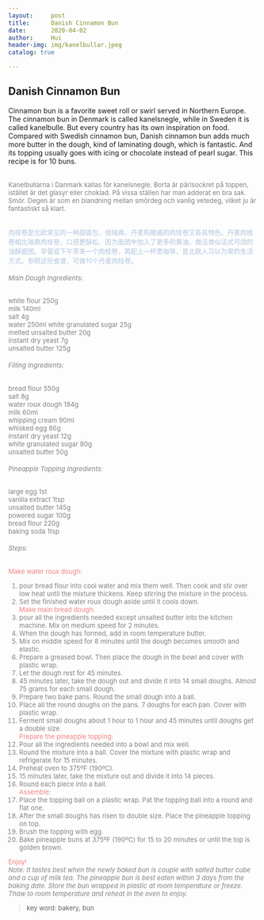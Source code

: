 ```yaml
---
layout:     post
title:      Danish Cinnamon Bun
date:       2020-04-02
author:     Hui
header-img: img/kanelbullar.jpeg
catalog: true

---
```


## Danish Cinnamon Bun

Cinnamon bun is a favorite sweet roll or swirl served in Northern Europe. The cinnamon bun in Denmark is called kanelsnegle, while in Sweden it is called kanelbulle. But every country has its own inspiration on food. Compared with Swedish cinnamon bun, Danish cinnamon bun adds much more butter in the dough, kind of laminating dough, which is fantastic. And its topping usually goes with icing or chocolate instead of pearl sugar. This recipe is for 10 buns.

<br><font size="2"><font color="#808080"> Kanelbullarna i Danmark kallas för kanelsnegle. Borta är pärlsockret på toppen, istället är det glasyr eller choklad. På vissa ställen har man adderat en bra sak. Smör. Degen är som en blandning mellan smördeg och vanlig vetedeg, vilket ju är fantastiskt så klart.

<br><font size="2"><font color="#B0C4DE"> 肉桂卷是北欧常见的一种甜面包，但瑞典、丹麦和挪威的肉桂卷又各具特色。丹麦肉桂卷相比瑞典肉桂卷，口感更酥松，因为面团中加入了更多的黄油，做法类似法式可颂的油酥面团。早餐或下午茶来一个肉桂卷，再配上一杯黑咖啡，是北欧人习以为常的生活方式。参照这份食谱，可做10个丹麦肉桂卷。</font></font>

###### Main Dough Ingredients:

white flour  250g<br/>
milk  140ml<br>
salt  4g<br>
water 250ml
white granulated sugar 25g<br>
melted unsalted butter 20g<br>
instant dry yeast 7g<br>
unsalted butter 125g<br>

###### Filling Ingredients:

bread flour 550g<br/>
salt 8g<br/>
water roux dough 184g<br>
milk 60ml<br>
whipping cream 90ml<br>
whisked egg 86g<br>
instant dry yeast 12g<br>
white granulated sugar 80g<br>
unsalted butter 50g<br>

###### Pineapple Topping Ingredients:

large egg 1st<br>
vanilla extract 1tsp<br>
unsalted butter 145g<br>
powered sugar 100g<br>
bread flour 220g<br>
baking soda 1tsp<br>

###### Steps:

<font color="F08080">Make water roux dough:</font>
1. pour bread flour into cool water and mix them well. Then cook and stir over low heat until the mixture thickens. Keep stirring the mixture in the process. <br>
2. Set the finished water roux dough aside until it cools down.<br>
<font color="F08080">Make main bread dough:</font>
1. pour all the ingredients needed except unsalted butter into the kitchen machine. Mix on medium speed for 2 minutes.<br>
2. When the dough has formed, add in room temperature butter.<br>
3. Mix on middle speed for 8 minutes until the dough becomes smooth and elastic.<br>
4. Prepare a greased bowl. Then place the dough in the bowl and cover with plastic wrap.<br>
5. Let the dough rest for 45 minutes.<br>
6. 45 minutes later, take the dough out and divide it into 14 small doughs. Almost 75 grams for each small dough.<br>
7. Prepare two bake pans. Round the small dough into a ball.<br>
8. Place all the round doughs on the pans. 7 doughs for each pan. Cover with plastic wrap.<br>
9. Ferment small doughs about 1 hour to 1 hour and 45 minutes until doughs get a double size.<br>
<font color="F08080">Prepare the pineapple topping:</font>
1. Pour all the ingredients needed into a bowl and mix well.<br>
2. Round the mixture into a ball. Cover the mixture with plastic wrap and refrigerate for 15 minutes.<br>
3. Preheat oven to 375ºF (190ºC).<br>
4. 15 minutes later, take the mixture out and divide it into 14 pieces.<br>
5. Round each piece into a ball.<br>
<font color="F08080"> Assemble:</font>
1. Place the topping ball on a plastic wrap. Pat the topping ball into a round and flat one.<br>
2. After the small doughs has risen to double size. Place the pineapple topping on top.<br>
3. Brush the topping with egg.<br>
4. Bake pineapple buns at 375ºF (190ºC) for 15 to 20 minutes or until the top is golden brown.<br>

<font color="F08080">Enjoy!</font>
_<br><font size="2"><font color="#808080">Note: It tastes best when the newly baked bun is couple with salted butter cube and a cup of milk tea. The pineapple bun is best eaten within 3 days from the baking date. Store the bun wrapped in plastic at room temperature or freeze. Thaw to room temperature and reheat in the oven to enjoy.</font></font>_


>key word: bakery, bun

